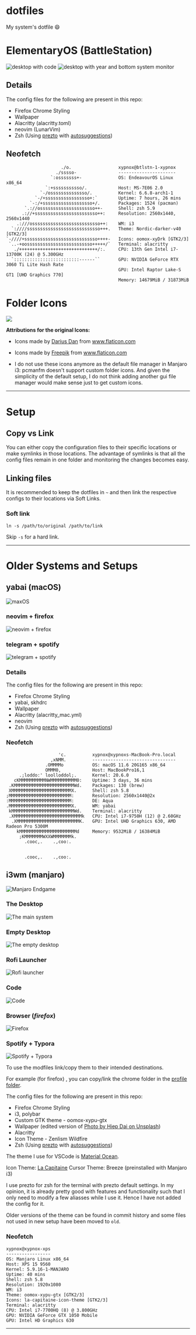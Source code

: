 # dotfiles

My system's dotfile :smile:

# ElementaryOS (BattleStation)

![desktop with code](./screens/xy1.png)
![desktop with year and bottom system monitor](./screens/xy2.png)



## Details

The config files for the following are present in this repo:

- Firefox Chrome Styling
- Wallpaper
- Alacritty (alacritty.toml)
- neovim (LunarVim)
- Zsh (Using [prezto](https://github.com/sorin-ionescu/prezto) with [autosuggestions](https://github.com/sorin-ionescu/prezto/tree/master/modules/autosuggestions))

## Neofetch

```
                     ./o.                  xypnox@btlstn-1-xypnox
                   ./sssso-                ----------------------
                 `:osssssss+-              OS: EndeavourOS Linux x86_64
               `:+sssssssssso/.            Host: MS-7E06 2.0
             `-/ossssssssssssso/.          Kernel: 6.6.8-arch1-1
           `-/+sssssssssssssssso+:`        Uptime: 7 hours, 26 mins
         `-:/+sssssssssssssssssso+/.       Packages: 1524 (pacman)
       `.://osssssssssssssssssssso++-      Shell: zsh 5.9
      .://+ssssssssssssssssssssssso++:     Resolution: 2560x1440, 2560x1440
    .:///ossssssssssssssssssssssssso++:    WM: i3
  `:////ssssssssssssssssssssssssssso+++.   Theme: Nordic-darker-v40 [GTK2/3]
`-////+ssssssssssssssssssssssssssso++++-   Icons: oomox-xyDrk [GTK2/3]
 `..-+oosssssssssssssssssssssssso+++++/`   Terminal: alacritty
   ./++++++++++++++++++++++++++++++/:.     CPU: 13th Gen Intel i7-13700K (24) @ 5.300GHz
  `:::::::::::::::::::::::::------``       GPU: NVIDIA GeForce RTX 3060 Ti Lite Hash Rate
                                           GPU: Intel Raptor Lake-S GT1 [UHD Graphics 770]
                                           Memory: 14679MiB / 31873MiB
```



# Folder Icons

![](https://i.imgur.com/unlPAjh.png)

**Attributions for the original Icons:**

- Icons made by <a href="https://www.flaticon.com/authors/darius-dan" title="Darius Dan">Darius Dan</a> from <a href="https://www.flaticon.com/" title="Flaticon">www.flaticon.com</a>
- Icons made by <a href="https://www.flaticon.com/authors/freepik" title="Freepik">Freepik</a> from <a href="https://www.flaticon.com/" title="Flaticon">www.flaticon.com</a>

- I do not use these icons anymore as the default file manager in Manjaro i3: pcmanfm doesn't support custom folder icons. And given the simplicity of the default setup, I do not think adding another gui file manager would make sense just to get custom icons.

---

# Setup

## Copy vs Link

You can either copy the configuration files to their specific locations or make symlinks in those locations. The advantage of symlinks is that all the config files remain in one folder and monitoring the changes becomes easy.

## Linking files

It is recommended to keep the dotfiles in `~` and then link the respective configs to their locations via Soft Links.

### Soft link

`ln -s /path/to/original /path/to/link`

Skip `-s` for a hard link.

---

# Older Systems and Setups

## yabai (macOS)

![maxOS](https://i.imgur.com/0geuEDh.png)

### neovim + firefox

![neovim + firefox](https://i.imgur.com/iuC8R9m.png)

### telegram + spotify

![telegram + spotify](https://i.imgur.com/OZGQ0QS.png)


### Details

The config files for the following are present in this repo:

- Firefox Chrome Styling
- yabai, skhdrc
- Wallpaper
- Alacritty (alacritty_mac.yml)
- neovim
- Zsh (Using [prezto](https://github.com/sorin-ionescu/prezto) with [autosuggestions](https://github.com/sorin-ionescu/prezto/tree/master/modules/autosuggestions))

### Neofetch

```
                    'c.          xypnox@xypnoxs-MacBook-Pro.local
                 ,xNMM.          --------------------------------
               .OMMMMo           OS: macOS 11.6 20G165 x86_64
               OMMM0,            Host: MacBookPro16,1
     .;loddo:' loolloddol;.      Kernel: 20.6.0
   cKMMMMMMMMMMNWMMMMMMMMMM0:    Uptime: 3 days, 36 mins
 .KMMMMMMMMMMMMMMMMMMMMMMMWd.    Packages: 130 (brew)
 XMMMMMMMMMMMMMMMMMMMMMMMX.      Shell: zsh 5.8
;MMMMMMMMMMMMMMMMMMMMMMMM:       Resolution: 2560x1440@2x
:MMMMMMMMMMMMMMMMMMMMMMMM:       DE: Aqua
.MMMMMMMMMMMMMMMMMMMMMMMMX.      WM: yabai
 kMMMMMMMMMMMMMMMMMMMMMMMMWd.    Terminal: alacritty
 .XMMMMMMMMMMMMMMMMMMMMMMMMMMk   CPU: Intel i7-9750H (12) @ 2.60GHz
  .XMMMMMMMMMMMMMMMMMMMMMMMMK.   GPU: Intel UHD Graphics 630, AMD Radeon Pro 5300M
    kMMMMMMMMMMMMMMMMMMMMMMd     Memory: 9532MiB / 16384MiB
     ;KMMMMMMMWXXWMMMMMMMk.
       .cooc,.    .,coo:.


       .cooc,.    .,coo:.
```

## i3wm (manjaro)

![Manjaro Endgame](https://i.imgur.com/x6n6qk7.png)

### The Desktop

![The main system](https://i.imgur.com/PYuKtjB.png)

### Empty Desktop

![The empty desktop](https://i.imgur.com/VOVdNBc.png)

### Rofi Launcher

![Rofi launcher](https://i.imgur.com/0qVZlIz.png)

### Code

![Code](https://i.imgur.com/I4pmkld.png)

### Browser (_firefox_)

![Firefox](https://i.imgur.com/WNh5831.png)

### Spotify + Typora

![Spotify + Typora](https://i.imgur.com/3Qrqo9r.png)

To use the modfiles link/copy them to their intended destinations.

For example (for firefox) , you can copy/link the chrome folder in the [profile folder](https://support.mozilla.org/en-US/kb/profiles-where-firefox-stores-user-data).

The config files for the following are present in this repo:

- Firefox Chrome Styling
- i3, polybar
- Custom GTK theme - oomox-xypu-gtx
- Wallpaper (edited version of [Photo by Hiep Dai on Unsplash](https://unsplash.com/photos/Z0aBm6359Oo))
- Alacritty
- Icon Theme - Zenlism Wildfire
- Zsh (Using [prezto](https://github.com/sorin-ionescu/prezto) with [autosuggestions](https://github.com/sorin-ionescu/prezto/tree/master/modules/autosuggestions))

The theme I use for VSCode is [Material Ocean](https://marketplace.visualstudio.com/items?itemName=Equinusocio.vsc-material-theme).

Icon Theme: [La Capitaine](https://github.com/keeferrourke/la-capitaine-icon-theme)
Cursor Theme: Breeze (preinstalled with Manjaro i3)

I use prezto for zsh for the terminal with prezto default settings. In my opinion, it is already pretty good with features and functionality such that I only need to modify a few aliasses while I use it. Hence I have not added the config for it.

Older versions of the theme can be found in commit history and some files not used in new setup have been moved to `old`.

### Neofetch

```
xypnox@xypnox-xps
-----------------
OS: Manjaro Linux x86_64
Host: XPS 15 9560
Kernel: 5.9.16-1-MANJARO
Uptime: 40 mins
Shell: zsh 5.8
Resolution: 1920x1080
WM: i3
Theme: oomox-xypu-gtx [GTK2/3]
Icons: la-capitaine-icon-theme [GTK2/3]
Terminal: alacritty
CPU: Intel i7-7700HQ (8) @ 3.800GHz
GPU: NVIDIA GeForce GTX 1050 Mobile
GPU: Intel HD Graphics 630
```

---
